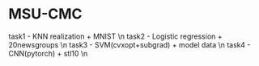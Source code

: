 # MSU-CMC
task1 - KNN realization + MNIST \n
task2 - Logistic regression + 20newsgroups \n
task3 - SVM(cvxopt+subgrad) + model data \n 
task4 - CNN(pytorch) + stl10 \n 
